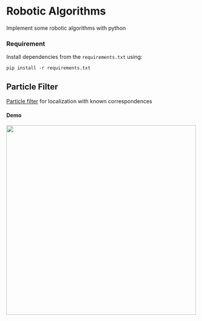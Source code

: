 Robotic Algorithms
========
Implement some robotic algorithms with python

### Requirement
Install dependencies from the `requirements.txt` using:
```
pip install -r requirements.txt
```

## Particle Filter
[Particle filter](./algorithms/particle_filter.py) for localization with known correspondences

#### Demo
<p align="left">
  <img src="doc/particle_filter.gif" width=500/>
</p>